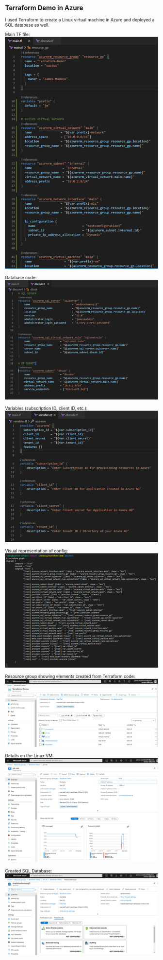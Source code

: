 ## Terraform Demo in Azure

I used Terraform to create a Linux virtual machine in Azure and deployed a SQL database as well. 

Main TF file:  
![](img/terraform-main.PNG)  
<br />
Database code:  
![](img/terraform-database.PNG)  
<br />
Variables (subscription ID, client ID, etc.):  
![](img/terraform-vars.PNG)  
<br />
Visual representation of config:  
![](img/terraform-graph.PNG)  
<br />
Resource group showing elements created from Terraform code:  
![](img/azure-terraform-resourcegroup.PNG)  
<br />
Details on the Linux VM:  
![](img/azure-virtual-machine.PNG)  
<br />
Created SQL Database:  
![](img/azure-database.PNG)